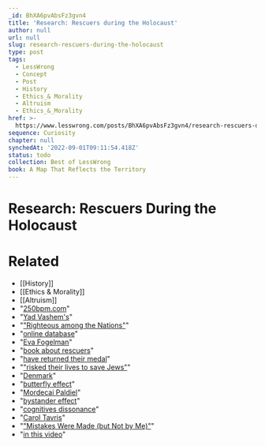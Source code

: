 ```yaml
---
_id: BhXA6pvAbsFz3gvn4
title: 'Research: Rescuers during the Holocaust'
author: null
url: null
slug: research-rescuers-during-the-holocaust
type: post
tags:
  - LessWrong
  - Concept
  - Post
  - History
  - Ethics_& Morality
  - Altruism
  - Ethics_&_Morality
href: >-
  https://www.lesswrong.com/posts/BhXA6pvAbsFz3gvn4/research-rescuers-during-the-holocaust
sequence: Curiosity
chapter: null
synchedAt: '2022-09-01T09:11:54.418Z'
status: todo
collection: Best of LessWrong
book: A Map That Reflects the Territory
---
```


# Research: Rescuers During the Holocaust


# Related

- [[History]]
- [[Ethics & Morality]]
- [[Altruism]]
- "[250bpm.com](http://250bpm.com/blog:125)"
- "[Yad Vashem's](https://en.wikipedia.org/wiki/Yad_Vashem)"
- "["Righteous among the Nations"](https://en.wikipedia.org/wiki/Righteous_Among_the_Nations)"
- "[online database](http://db.yadvashem.org/righteous/search.html?language=en)"
- "[Eva Fogelman](https://en.wikipedia.org/wiki/Eva_Fogelman)"
- "[book about rescuers](https://www.amazon.com/Conscience-Courage-Rescuers-During-Holocaust/dp/0385420285)"
- "[have returned their medal](https://en.wikipedia.org/wiki/Henk_Zanoli)"
- "["risked their lives to save Jews"](https://www.yadvashem.org/righteous/resources/paying-the-ultimate-price.html)"
- "[Denmark](https://www.yadvashem.org/righteous/resources/uniqueness-of-rescue-of-danish-jewry.html)"
- "[butterfly effect](https://en.wikipedia.org/wiki/Butterfly_effect)"
- "[Mordecai Paldiel](https://www.yadvashem.org/righteous/resources/the-face-of-the-other-reflections-on-the-motivations-of-rescuers.html)"
- "[bystander effect](https://en.wikipedia.org/wiki/Bystander_effect)"
- "[cognitives dissonance](https://en.wikipedia.org/wiki/Cognitive_dissonance)"
- "[Carol Tavris](https://en.wikipedia.org/wiki/Carol_Tavris)"
- "["Mistakes Were Made (but Not by Me)"](https://www.amazon.com/Mistakes-Were-Made-but-Not/dp/0544574788)"
- "[in this video](https://youtu.be/xSYF4hzCHKA?t=1005)"
